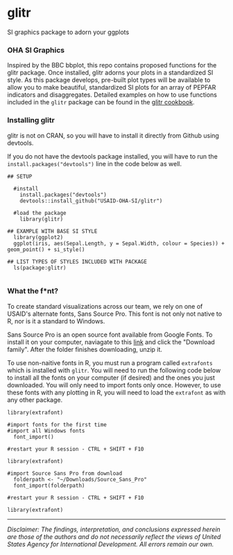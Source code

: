 
# glitr
SI graphics package to adorn your ggplots

### OHA SI Graphics
Inspired by the BBC bbplot, this repo contains proposed functions for the glitr package. Once installed, glitr adorns your plots in a standardized SI style. As this package develops, pre-built plot types will be available to allow you to make beautiful, standardized SI plots for an array of PEPFAR indicators and disaggregates. Detailed examples on how to use functions included in the `glitr` package can be found in the [glitr cookbook]().

### Installing glitr
glitr is not on CRAN, so you will have to install it directly from Github using devtools.

If you do not have the devtools package installed, you will have to run the `install.packages("devtools")` line in the code below as well.

```{r}
## SETUP

  #install
    install.packages("devtools")
    devtools::install_github("USAID-OHA-SI/glitr")
    
  #load the package
    library(glitr)

## EXAMPLE WITH BASE SI STYLE
  library(ggplot2)
  ggplot(iris, aes(Sepal.Length, y = Sepal.Width, colour = Species)) + geom_point() + si_style()
  
## LIST TYPES OF STYLES INCLUDED WITH PACKAGE
  ls(package:glitr)
  
```

### What the f*nt?

To create standard visualizations across our team, we rely on one of USAID's alternate fonts, Sans Source Pro. This font is not only not native to R, nor is it a standard to Windows. 

Sans Source Pro is an open source font available from Google Fonts. To install it on your computer, naviagate to this [link](https://fonts.google.com/specimen/Source+Sans+Pro) and click the "Download family". After the folder finishes downloading, unzip it.

To use non-naitive fonts in R, you must run a program called `extrafonts` which is installed with `glitr`. You will need to run the following code below to install all the fonts on your computer (if desired) and the ones you just downloaded. You will only need to import fonts only once. However, to use these fonts with any plotting in R, you will need to load the `extrafont` as with any other package.

```{r}
library(extrafont)

#import fonts for the first time
#import all Windows fonts
  font_import()
  
#restart your R session - CTRL + SHIFT + F10

library(extrafont)

#import Source Sans Pro from download
  folderpath <- "~/Downloads/Source_Sans_Pro"
  font_import(folderpath)
  
#restart your R session - CTRL + SHIFT + F10

library(extrafont)
```

---

*Disclaimer: The findings, interpretation, and conclusions expressed herein are those of the authors and do not necessarily reflect the views of United States Agency for International Development. All errors remain our own.*
